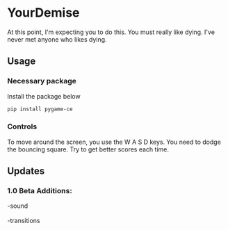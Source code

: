 # YourDemise

At this point, I'm expecting you to do this. You must really like dying. I've never met anyone who likes dying. 

## Usage

### Necessary package

Install the package below

```sh
pip install pygame-ce
```

### Controls

To move around the screen, you use the W A S D keys. You need to dodge the bouncing square. Try to get better scores each time.

## Updates

### 1.0 Beta Additions:

-sound <br />   
-transitions 


